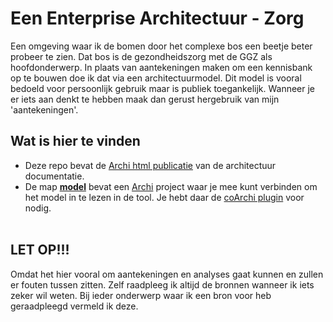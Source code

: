 # Een Enterprise Architectuur - Zorg
Een omgeving waar ik de bomen door het complexe bos een beetje beter probeer te zien. Dat bos is de gezondheidszorg met de GGZ als hoofdonderwerp. In plaats van aantekeningen maken om een kennisbank op te bouwen doe ik dat via een architectuurmodel. Dit model is vooral bedoeld voor persoonlijk gebruik maar is publiek toegankelijk. Wanneer je er iets aan denkt te hebben maak dan gerust hergebruik van mijn 'aantekeningen'.

## Wat is hier te vinden
- Deze repo bevat de [Archi html publicatie](https://mpcs75.github.io/archi-model-ea/?view=id-7baa2e9bbeeb44e587ed02251e5b4d3e) van de architectuur documentatie. 
- De map **[model](/model)** bevat een [Archi](https://www.archimatetool.com/) project waar je mee kunt verbinden om het model in te lezen in de tool. Je hebt daar de [coArchi plugin](https://www.archimatetool.com/plugins/#coArchi) voor nodig.
<br></br>

## LET OP!!!
Omdat het hier vooral om aantekeningen en analyses gaat kunnen en zullen er fouten tussen zitten. Zelf raadpleeg ik altijd de bronnen wanneer ik iets zeker wil weten. Bij ieder onderwerp waar ik een bron voor heb geraadpleegd vermeld ik deze.



